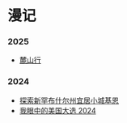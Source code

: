 # 漫记

### 2025
- [麓山行](/article/journey/2025/trip-to-lushan.md)

### 2024
- [探索新罕布什尔州宜居小城基恩](/article/journey/2024/trip-to-keene.md)
- [我眼中的美国大选 2024](/article/journey/2024/my-eyes-on-the-us-election-2024.md)